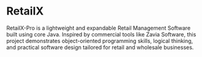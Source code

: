 # RetailX
RetailX-Pro is a lightweight and expandable Retail Management Software built using core Java. Inspired by commercial tools like Zavia Software, this project demonstrates object-oriented programming skills, logical thinking, and practical software design tailored for retail and wholesale businesses.
